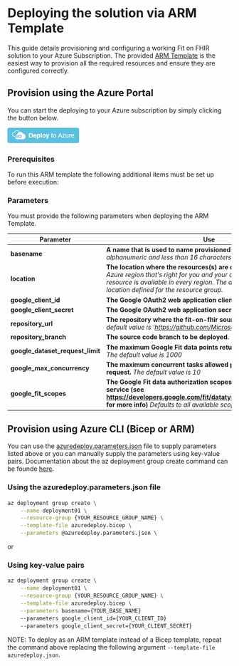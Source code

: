 # Deploying the solution via ARM Template

This guide details provisioning and configuring a working Fit on FHIR solution to your Azure Subscription. The provided [ARM Template](../deploy/azuredeploy.json) is the easiest way to provision all the required resources and ensure they are configured correctly.

## Provision using the Azure Portal

You can start the deploying to your Azure subscription by simply clicking the button below.

<a href="https://portal.azure.com/#create/Microsoft.Template/uri/https%3A%2F%2Fraw.githubusercontent.com%2FMicrosoft%2Ffit-on-fhir%2Fmain%2Fdeploy%2Fazuredeploy.json" target="_blank">
    <img src="../media/deploy-button.png"/>
</a>

### Prerequisites

To run this ARM template the following additional items must be set up before execution:

### Parameters

You must provide the following parameters when deploying the ARM Template.

|Parameter|Use|Required
|---|---|---
|**basename**|**A name that is used to name provisioned resources.** *Should be alphanumeric and less than 16 characters. Must be globally unique.*|true
|**location**|**The location where the resources(s) are deployed.** *Choose the Azure region that's right for you and your customers. Not every resource is available in every region. The default value will be the location defined for the resource group.*|false
|**google_client_id**|**The Google OAuth2 web application client id.**|true
|**google_client_secret**|**The Google OAuth2 web application secret.**|true
|**repository_url**|**The repository where the fit-on-fhir source code resides.** *The default value is 'https://github.com/Microsoft/fit-on-fhir'*|false
|**repository_branch**|**The source code branch to be deployed.** *The default value is 'main'*|false
|**google_dataset_request_limit**|**The maximum Google Fit data points returned per dataset request.** *The default value is 1000*|false
|**google_max_concurrency**|**The maximum concurrent tasks allowed per Google Fit dataset request.** *The default value is 10*|false
|**google_fit_scopes**|**The Google Fit data authorization scopes allowed for users of this service (see https://developers.google.com/fit/datatypes#authorization_scopes for more info)** *Defaults to all available scopes*|false

## Provision using Azure CLI (Bicep or ARM)

You can use the [azuredeploy.parameters.json](../deploy/azuredeploy.parameters.json) file to supply parameters listed above or you can manually supply the parameters using key-value pairs. Documentation about the az deployment group create command can be founde [here](https://docs.microsoft.com/en-us/cli/azure/deployment/group?view=azure-cli-latest#az-deployment-group-create).

### Using the azuredeploy.parameters.json file

```sh
az deployment group create \
    --name deployment01 \
    --resource-group {YOUR_RESOURCE_GROUP_NAME} \
    --template-file azuredeploy.bicep \
    --parameters @azuredeploy.parameters.json \
```

or

### Using key-value pairs

```sh
az deployment group create \
    --name deployment01 \
    --resource-group {YOUR_RESOURCE_GROUP_NAME} \
    --template-file azuredeploy.bicep \
    --parameters basename={YOUR_BASE_NAME}
    --parameters google_client_id={YOUR_CLIENT_ID}
    --parameters google_client_secret={YOUR_CLIENT_SECRET}
```

NOTE: To deploy as an ARM template instead of a Bicep template, repeat the command above replacing the following argument `--template-file azuredeploy.json`.
